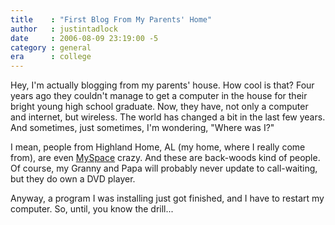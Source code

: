 ```yaml
---
title    : "First Blog From My Parents' Home"
author   : justintadlock
date     : 2006-08-09 23:19:00 -5
category : general
era      : college
---
```


Hey, I'm actually blogging from my parents' house.  How cool is that?  Four years ago they couldn't manage to get a computer in the house for their bright young high school graduate.  Now, they have, not only a computer and internet, but wireless.  The world has changed a bit in the last few years. And sometimes, just sometimes, I'm wondering, "Where was I?"

I mean, people from Highland Home, AL (my home, where I really come from), are even <a href="http://www.myspace.com" title="MySpace" rel="external"> MySpace</a> crazy.  And these are back-woods kind of people.  Of course, my Granny and Papa will probably never update to call-waiting, but they do own a DVD player.

Anyway, a program I was installing just got finished, and I have to restart my computer.  So, until, you know the drill...

